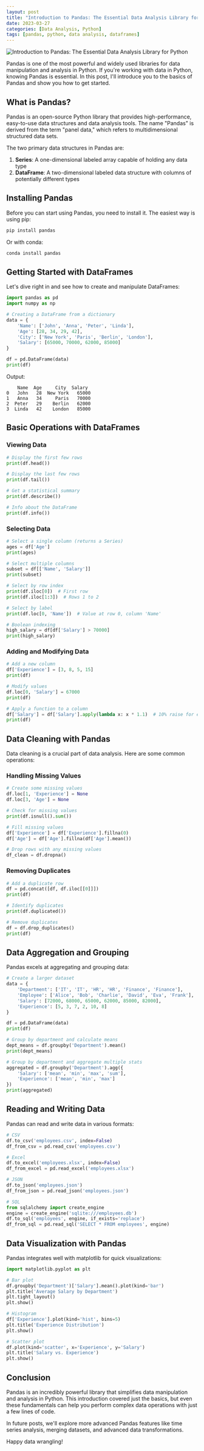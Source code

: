 ```yaml
---
layout: post
title: "Introduction to Pandas: The Essential Data Analysis Library for Python"
date: 2023-03-27
categories: [Data Analysis, Python]
tags: [pandas, python, data analysis, dataframes]
---
```


![Introduction to Pandas: The Essential Data Analysis Library for Python](https://assets.grok.com/users/0d67d12d-2882-4680-b0f0-32b2e70507f2/generated/5sAWr52nDtAczGEJ/image.jpg)

Pandas is one of the most powerful and widely used libraries for data manipulation and analysis in Python. If you're working with data in Python, knowing Pandas is essential. In this post, I'll introduce you to the basics of Pandas and show you how to get started.

## What is Pandas?

Pandas is an open-source Python library that provides high-performance, easy-to-use data structures and data analysis tools. The name "Pandas" is derived from the term "panel data," which refers to multidimensional structured data sets.

The two primary data structures in Pandas are:
1. **Series**: A one-dimensional labeled array capable of holding any data type
2. **DataFrame**: A two-dimensional labeled data structure with columns of potentially different types

## Installing Pandas

Before you can start using Pandas, you need to install it. The easiest way is using pip:

```python
pip install pandas
```

Or with conda:

```python
conda install pandas
```

## Getting Started with DataFrames

Let's dive right in and see how to create and manipulate DataFrames:

```python
import pandas as pd
import numpy as np

# Creating a DataFrame from a dictionary
data = {
    'Name': ['John', 'Anna', 'Peter', 'Linda'],
    'Age': [28, 34, 29, 42],
    'City': ['New York', 'Paris', 'Berlin', 'London'],
    'Salary': [65000, 70000, 62000, 85000]
}

df = pd.DataFrame(data)
print(df)
```

Output:
```
    Name  Age     City  Salary
0   John   28  New York   65000
1   Anna   34     Paris   70000
2  Peter   29    Berlin   62000
3  Linda   42    London   85000
```

## Basic Operations with DataFrames

### Viewing Data

```python
# Display the first few rows
print(df.head())

# Display the last few rows
print(df.tail())

# Get a statistical summary
print(df.describe())

# Info about the DataFrame
print(df.info())
```

### Selecting Data

```python
# Select a single column (returns a Series)
ages = df['Age']
print(ages)

# Select multiple columns
subset = df[['Name', 'Salary']]
print(subset)

# Select by row index
print(df.iloc[0])  # First row
print(df.iloc[1:3])  # Rows 1 to 2

# Select by label
print(df.loc[0, 'Name'])  # Value at row 0, column 'Name'

# Boolean indexing
high_salary = df[df['Salary'] > 70000]
print(high_salary)
```

### Adding and Modifying Data

```python
# Add a new column
df['Experience'] = [3, 8, 5, 15]
print(df)

# Modify values
df.loc[0, 'Salary'] = 67000
print(df)

# Apply a function to a column
df['Salary'] = df['Salary'].apply(lambda x: x * 1.1)  # 10% raise for everyone
print(df)
```

## Data Cleaning with Pandas

Data cleaning is a crucial part of data analysis. Here are some common operations:

### Handling Missing Values

```python
# Create some missing values
df.loc[1, 'Experience'] = None
df.loc[3, 'Age'] = None

# Check for missing values
print(df.isnull().sum())

# Fill missing values
df['Experience'] = df['Experience'].fillna(0)
df['Age'] = df['Age'].fillna(df['Age'].mean())

# Drop rows with any missing values
df_clean = df.dropna()
```

### Removing Duplicates

```python
# Add a duplicate row
df = pd.concat([df, df.iloc[[0]]])
print(df)

# Identify duplicates
print(df.duplicated())

# Remove duplicates
df = df.drop_duplicates()
print(df)
```

## Data Aggregation and Grouping

Pandas excels at aggregating and grouping data:

```python
# Create a larger dataset
data = {
    'Department': ['IT', 'IT', 'HR', 'HR', 'Finance', 'Finance'],
    'Employee': ['Alice', 'Bob', 'Charlie', 'David', 'Eva', 'Frank'],
    'Salary': [72000, 68000, 65000, 62000, 85000, 82000],
    'Experience': [5, 3, 7, 2, 10, 8]
}

df = pd.DataFrame(data)
print(df)

# Group by department and calculate means
dept_means = df.groupby('Department').mean()
print(dept_means)

# Group by department and aggregate multiple stats
aggregated = df.groupby('Department').agg({
    'Salary': ['mean', 'min', 'max', 'sum'],
    'Experience': ['mean', 'min', 'max']
})
print(aggregated)
```

## Reading and Writing Data

Pandas can read and write data in various formats:

```python
# CSV
df.to_csv('employees.csv', index=False)
df_from_csv = pd.read_csv('employees.csv')

# Excel
df.to_excel('employees.xlsx', index=False)
df_from_excel = pd.read_excel('employees.xlsx')

# JSON
df.to_json('employees.json')
df_from_json = pd.read_json('employees.json')

# SQL
from sqlalchemy import create_engine
engine = create_engine('sqlite:///employees.db')
df.to_sql('employees', engine, if_exists='replace')
df_from_sql = pd.read_sql('SELECT * FROM employees', engine)
```

## Data Visualization with Pandas

Pandas integrates well with matplotlib for quick visualizations:

```python
import matplotlib.pyplot as plt

# Bar plot
df.groupby('Department')['Salary'].mean().plot(kind='bar')
plt.title('Average Salary by Department')
plt.tight_layout()
plt.show()

# Histogram
df['Experience'].plot(kind='hist', bins=5)
plt.title('Experience Distribution')
plt.show()

# Scatter plot
df.plot(kind='scatter', x='Experience', y='Salary')
plt.title('Salary vs. Experience')
plt.show()
```

## Conclusion

Pandas is an incredibly powerful library that simplifies data manipulation and analysis in Python. This introduction covered just the basics, but even these fundamentals can help you perform complex data operations with just a few lines of code.

In future posts, we'll explore more advanced Pandas features like time series analysis, merging datasets, and advanced data transformations.

Happy data wrangling! 